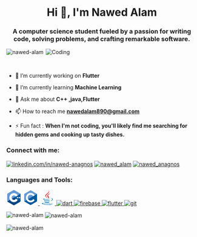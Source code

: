 <h1 align="center">Hi 👋, I'm Nawed Alam</h1>
<h3 align="center">A computer science student fueled by a passion for writing code, solving problems, and crafting remarkable software.</h3>
<img align = "right" alt = "Coding" width = "400" src="https://cdn.dribbble.com/users/1162077/screenshots/3848914/programmer.gif">
<p align="left"> <img src="https://komarev.com/ghpvc/?username=nawed-alam&label=Profile%20views&color=0e75b6&style=flat" alt="nawed-alam" /> </p>

<p align="left"> <a href="https://twitter.com/" target="blank"><img src="https://img.shields.io/twitter/follow/?logo=twitter&style=for-the-badge" alt="" /></a> </p>

- 🔭 I’m currently working on **Flutter**

- 🌱 I’m currently learning **Machine Learning**

- 💬 Ask me about **C++ ,java,Flutter**

- 📫 How to reach me **nawedalam890@gmail.com**

- ⚡ Fun fact : **When I'm not coding, you'll likely find me searching for hidden gems and cooking up tasty dishes.**

<h3 align="left">Connect with me:</h3>
<p align="left">
<a href="https://linkedin.com/in/linkedin.com/in/nawed-anagnos" target="blank"><img align="center" src="https://raw.githubusercontent.com/rahuldkjain/github-profile-readme-generator/master/src/images/icons/Social/linked-in-alt.svg" alt="linkedin.com/in/nawed-anagnos" height="30" width="40" /></a>
<a href="https://www.leetcode.com/nawed_alam" target="blank"><img align="center" src="https://raw.githubusercontent.com/rahuldkjain/github-profile-readme-generator/master/src/images/icons/Social/leet-code.svg" alt="nawed_alam" height="30" width="40" /></a>
<a href="https://auth.geeksforgeeks.org/user/nawed_anagnos" target="blank"><img align="center" src="https://raw.githubusercontent.com/rahuldkjain/github-profile-readme-generator/master/src/images/icons/Social/geeks-for-geeks.svg" alt="nawed_anagnos" height="30" width="40" /></a>
</p>

<h3 align="left">Languages and Tools:</h3>
<p  <a href="https://www.w3schools.com/cpp/" target="_blank" rel="noreferrer"> <img src="https://raw.githubusercontent.com/devicons/devicon/master/icons/cplusplus/cplusplus-original.svg" alt="cplusplus" width="40" height="40"/> </a><a href="https://www.cprogramming.com/" target="_blank" rel="noreferrer"> <img src="https://raw.githubusercontent.com/devicons/devicon/master/icons/c/c-original.svg" alt="c" width="40" height="40"/> </a>  <a href="https://www.java.com" target="_blank" rel="noreferrer"> <img src="https://raw.githubusercontent.com/devicons/devicon/master/icons/java/java-original.svg" alt="java" width="40" <a href="https://dart.dev" target="_blank" rel="noreferrer"> <img src="https://www.vectorlogo.zone/logos/dartlang/dartlang-icon.svg" alt="dart" width="40" height="40"/> </a> <a href="https://firebase.google.com/" target="_blank" rel="noreferrer"> <img src="https://www.vectorlogo.zone/logos/firebase/firebase-icon.svg" alt="firebase" width="40" height="40"/> </a> <a href="https://flutter.dev" target="_blank" rel="noreferrer"> <img src="https://www.vectorlogo.zone/logos/flutterio/flutterio-icon.svg" alt="flutter" width="40" height="40"/> </a> <a href="https://git-scm.com/" target="_blank" rel="noreferrer"> <img src="https://www.vectorlogo.zone/logos/git-scm/git-scm-icon.svg" alt="git" width="40" height="40"/> </a> </p>

<p><img align="left" src="https://github-readme-stats.vercel.app/api/top-langs?username=nawed-alam&show_icons=true&locale=en&layout=compact" alt="nawed-alam" /></p>

<p>&nbsp;<img align="center" src="https://github-readme-stats.vercel.app/api?username=nawed-alam&show_icons=true&locale=en" alt="nawed-alam" /></p>

<p><img align="center" src="https://github-readme-streak-stats.herokuapp.com/?user=nawed-alam&" alt="nawed-alam" /></p>
